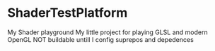 # ShaderTestPlatform
My Shader playground
My little project for playing GLSL and modern OpenGL
NOT buildable untill I config suprepos and depedences

